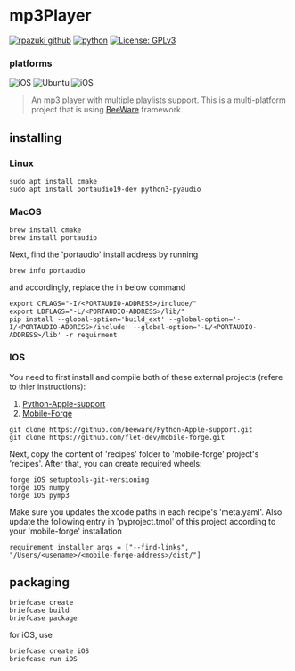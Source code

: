 # mp3Player

[![rpazuki github](https://img.shields.io/badge/GitHub-rpazuki-181717.svg?style=flat&logo=github)](https://github.com/rpazuki)
[![python](https://img.shields.io/badge/Python-3.10-3776AB.svg?style=flat&logo=python&logoColor=white)](https://www.python.org)
[![License: GPLv3](https://img.shields.io/badge/License-GPLv3-blue.svg)](https://www.gnu.org/licenses/gpl-3.0)

### platforms
![iOS](https://img.shields.io/badge/macOS-999999.svg?style=flat&logo=apple)
![Ubuntu](https://img.shields.io/badge/Ubuntu-E95420?style=flat&logo=ubuntu&logoColor=white)
![iOS](https://img.shields.io/badge/iOS-999999.svg?style=flat&logo=apple)

> An mp3 player with multiple playlists support. This is a multi-platform project that is using [BeeWare](https://beeware.org/) framework.

## installing

### Linux


```
sudo apt install cmake
sudo apt install portaudio19-dev python3-pyaudio
```

### MacOS


```
brew install cmake
brew install portaudio
```

Next, find the 'portaudio' install address by running

```
brew info portaudio
```
and accordingly, replace the <PORTAUDIO-ADDRESS> in below command

```
export CFLAGS="-I/<PORTAUDIO-ADDRESS>/include/"
export LDFLAGS="-L/<PORTAUDIO-ADDRESS>/lib/"
pip install --global-option='build_ext' --global-option='-I/<PORTAUDIO-ADDRESS>/include' --global-option='-L/<PORTAUDIO-ADDRESS>/lib' -r requirment
```
### IOS
You need to first install and compile both of these external projects (refere to thier instructions):
 1. [Python-Apple-support](https://github.com/beeware/Python-Apple-support)
 2. [Mobile-Forge](https://github.com/flet-dev/mobile-forge)
```
git clone https://github.com/beeware/Python-Apple-support.git
git clone https://github.com/flet-dev/mobile-forge.git
```
Next, copy the content of 'recipes' folder to 'mobile-forge' project's 'recipes'. After that, you can create
required wheels:
```
forge iOS setuptools-git-versioning
forge iOS numpy
forge iOS pymp3
```
Make sure you updates the xcode paths in each recipe's 'meta.yaml'. 
Also update the following entry in 'pyproject.tmol' of this project according to your 'mobile-forge' installation
```
requirement_installer_args = ["--find-links", "/Users/<usename>/<mobile-forge-address>/dist/"]
```

## packaging

```
briefcase create
briefcase build
briefcase package
```

for iOS, use
```
briefcase create iOS
briefcase run iOS
```

